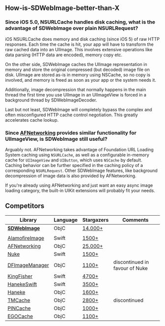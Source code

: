 ## How-is-SDWebImage-better-than-X

### Since iOS 5.0, NSURLCache handles disk caching, what is the advantage of SDWebImage over plain NSURLRequest?

iOS NSURLCache does memory and disk caching (since iOS 5) of raw HTTP responses. Each time the cache is hit, your app will have to transform the raw cached data into an UIImage. This involves extensive operations like data parsing (HTTP data are encoded), memory copy etc.

On the other side, SDWebImage caches the UIImage representation in memory and store the original compressed (but decoded) image file on disk. UIImage are stored as-is in memory using NSCache, so no copy is involved, and memory is freed as soon as your app or the system needs it.

Additionally, image decompression that normally happens in the main thread the first time you use UIImage in an UIImageView is forced in a background thread by SDWebImageDecoder.

Last but not least, SDWebImage will completely bypass the complex and often misconfigured HTTP cache control negotiation. This greatly accelerates cache lookup.

### Since [AFNetworking](https://github.com/AFNetworking/AFNetworking) provides similar functionality for UIImageView, is SDWebImage still useful?

Arguably not. AFNetworking takes advantage of Foundation URL Loading System caching using `NSURLCache`, as well as a configurable in-memory cache for `UIImageView` and `UIButton`, which uses `NSCache` by default. Caching behavior can be further specified in the caching policy of a corresponding `NSURLRequest`. Other SDWebImage features, like background decompression of image data is also provided by AFNetworking.

If you're already using AFNetworking and just want an easy async image loading category, the built-in UIKit extensions will probably fit your needs.

## Competitors

Library | Language | Stargazers | Comments
------- | -------- | ---------- | --------
[**SDWebImage**](https://github.com/rs/SDWebImage) | ObjC | [14.000+](http://ghbtns.com/github-btn.html?user=rs&repo=SDWebImage&type=watch&count=true)
 | | |
[AlamofireImage](https://github.com/Alamofire/AlamofireImage) | Swift | [1500+](http://ghbtns.com/github-btn.html?user=Alamofire&repo=AlamofireImage&type=watch&count=true)
[AFNetworking](https://github.com/AFNetworking/AFNetworking) | ObjC | [25.000+](http://ghbtns.com/github-btn.html?user=AFNetworking&repo=AFNetworking&type=watch&count=true)
[Nuke](https://github.com/kean/Nuke) | Swift | [1500+](http://ghbtns.com/github-btn.html?user=kean&repo=Nuke&type=watch&count=true)
[DFImageManager](https://github.com/kean/DFImageManager) | ObjC | [1100+](http://ghbtns.com/github-btn.html?user=kean&repo=DFImageManager&type=watch&count=true) | discontinued in favour of Nuke
[KingFisher](https://github.com/onevcat/Kingfisher) | Swift | [4700+](http://ghbtns.com/github-btn.html?user=onevcat&repo=Kingfisher&type=watch&count=true)
[HanekeSwift](https://github.com/Haneke/HanekeSwift) | Swift | [3500+](http://ghbtns.com/github-btn.html?user=Haneke&repo=HanekeSwift&type=watch&count=true)
[Haneke](https://github.com/Haneke/Haneke) | ObjC | [1600+](http://ghbtns.com/github-btn.html?user=Haneke&repo=Haneke&type=watch&count=true)
[TMCache](https://github.com/tumblr/TMCache) | ObjC | [2800+](http://ghbtns.com/github-btn.html?user=tumblr&repo=TMCache&type=watch&count=true) | discontinued
[PINCache](https://github.com/pinterest/PINCache) | ObjC | [1000+](http://ghbtns.com/github-btn.html?user=pinterest&repo=PINCache&type=watch&count=true)
[EGOCache](https://github.com/enormego/EGOCache) | ObjC | [1100+](http://ghbtns.com/github-btn.html?user=enormego&repo=EGOCache&type=watch&count=true)